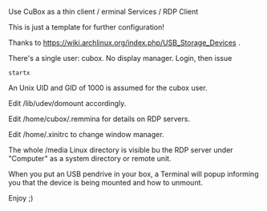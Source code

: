 Use CuBox as a thin client / erminal Services / RDP Client

This is just a template for further configuration!

Thanks to https://wiki.archlinux.org/index.php/USB_Storage_Devices .

There's a single user: cubox. No display manager. Login, then issue

    startx

An Unix UID and GID of 1000 is assumed for the cubox user.

Edit /lib/udev/domount accordingly.

Edit /home/cubox/.remmina for details on RDP servers.

Edit /home/.xinitrc to change window manager.

The whole /media Linux directory is visible bu the RDP server under 
"Computer" as a system directory or remote unit.

When you put an USB pendrive in your box, a Terminal will popup informing 
you that the device is being mounted and how to unmount.


Enjoy ;)

